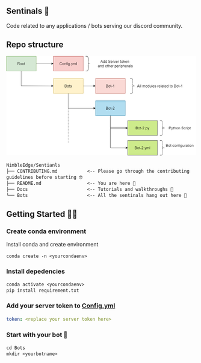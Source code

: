 ## Sentinals 🤖

Code related to any applications / bots serving our discord community.

## Repo structure

![repostructure](./assets/Repo_Structure.png)

```
NimbleEdge/Sentianls
├── CONTRIBUTING.md           <-- Please go through the contributing guidelines before starting 🤓
├── README.md                 <-- You are here 📌
├── Docs                      <-- Tutorials and walkthroughs 🧐
└── Bots                      <-- All the sentinals hang out here 🌝 
```

## Getting Started 🦾🤖

### Create conda environment 

Install conda and create environment

```
conda create -n <yourcondaenv>
```

### Install depedencies

```
conda activate <yourcondaenv>
pip install requirement.txt
```
### Add your server token to [Config.yml](https://github.com/NimbleEdge/Sentinels/blob/master/config/config.yml)

```yml
token: <replace your server token here>

```

### Start with your bot 🦾
```
cd Bots
mkdir <yourbotname>
```

